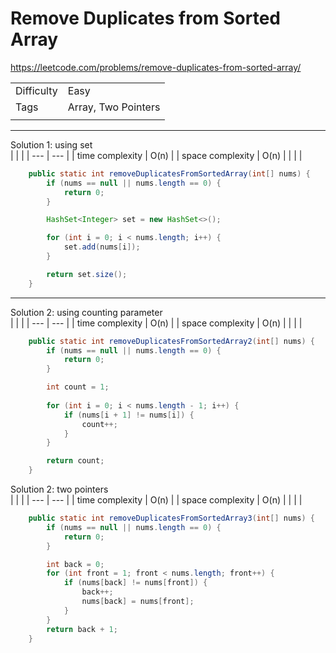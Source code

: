 # Remove Duplicates from Sorted Array

https://leetcode.com/problems/remove-duplicates-from-sorted-array/

|  |  |
|  ---  | ---  |
| Difficulty  | Easy |
| Tags  | Array, Two Pointers |
|  |  |

---

Solution 1: using set  
|  |  |
|  ---  | ---  |
| time complexity | O(n) |
| space complexity | O(n) |
|  |  |

``` java
    public static int removeDuplicatesFromSortedArray(int[] nums) {
		if (nums == null || nums.length == 0) {
			return 0;
		}

		HashSet<Integer> set = new HashSet<>();

		for (int i = 0; i < nums.length; i++) {
			set.add(nums[i]);
		}

		return set.size();
	}
```

---

Solution 2: using counting parameter  
|  |  |
|  ---  | ---  |
| time complexity | O(n) |
| space complexity | O(n) |
|  |  |

``` java
    public static int removeDuplicatesFromSortedArray2(int[] nums) {
		if (nums == null || nums.length == 0) {
			return 0;
		}

		int count = 1;
		
		for (int i = 0; i < nums.length - 1; i++) {
			if (nums[i + 1] != nums[i]) {
				count++;
			}
		}

		return count;
	}
```


Solution 2: two pointers  
|  |  |
|  ---  | ---  |
| time complexity | O(n) |
| space complexity | O(n) |
|  |  |

``` java
    public static int removeDuplicatesFromSortedArray3(int[] nums) {
		if (nums == null || nums.length == 0) {
			return 0;
		}

		int back = 0;
		for (int front = 1; front < nums.length; front++) {
			if (nums[back] != nums[front]) {
				back++;
				nums[back] = nums[front];
			}
		}
		return back + 1;
	}
```
